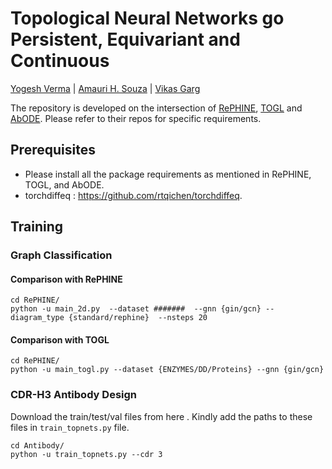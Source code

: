 # Topological Neural Networks go Persistent, Equivariant and Continuous

 [Yogesh Verma](https://yoverma.github.io/yoerma.github.io/) | [Amauri H. Souza](https://www.amauriholanda.org)  |  [Vikas Garg](https://www.mit.edu/~vgarg/)

The repository is developed on the intersection of [RePHINE](https://github.com/Aalto-QuML/RePHINE), [TOGL](https://github.com/BorgwardtLab/TOGL) and [AbODE](https://github.com/yogeshverma1998/AbODE). Please refer to their repos for specific requirements.


## Prerequisites

- Please install all the package requirements as mentioned in RePHINE, TOGL, and AbODE.
- torchdiffeq : https://github.com/rtqichen/torchdiffeq.


## Training

### Graph Classification


#### Comparison with RePHINE

```
cd RePHINE/
python -u main_2d.py  --dataset #######  --gnn {gin/gcn} --diagram_type {standard/rephine}  --nsteps 20 
```


#### Comparison with TOGL

```
cd RePHINE/
python -u main_togl.py --dataset {ENZYMES/DD/Proteins} --gnn {gin/gcn}
```


### CDR-H3 Antibody Design

Download the train/test/val files from here . Kindly add the paths to these files in ```train_topnets.py``` file. 

```
cd Antibody/
python -u train_topnets.py --cdr 3
```
